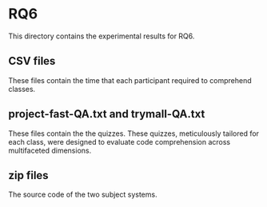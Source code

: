# RQ6
This directory contains the experimental results for RQ6.

## CSV files
These files contain the time that each participant required to comprehend classes.

## project-fast-QA.txt and trymall-QA.txt
These files contain the the quizzes. These quizzes, meticulously tailored for each class, were designed to evaluate code comprehension across multifaceted dimensions.

## zip files
The source code of the two subject systems.
